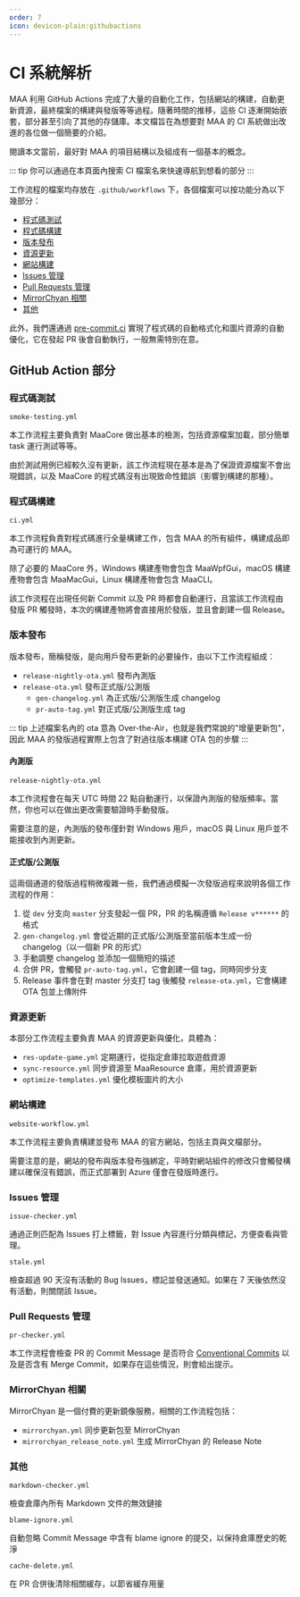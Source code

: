 ```yaml
---
order: 7
icon: devicon-plain:githubactions
---
```


# CI 系統解析

MAA 利用 GitHub Actions 完成了大量的自動化工作，包括網站的構建，自動更新資源，最終檔案的構建與發版等等過程。隨著時間的推移，這些 CI 逐漸開始嵌套，部分甚至引向了其他的存儲庫。本文檔旨在為想要對 MAA 的 CI 系統做出改進的各位做一個簡要的介紹。

閱讀本文當前，最好對 MAA 的項目結構以及組成有一個基本的概念。

::: tip
你可以通過在本頁面內搜索 CI 檔案名來快速導航到想看的部分
:::

工作流程的檔案均存放在 `.github/workflows` 下，各個檔案可以按功能分為以下幾部分：

+ [程式碼測試](#程式碼測試)
+ [程式碼構建](#程式碼構建)
+ [版本發布](#版本發布)
+ [資源更新](#資源更新)
+ [網站構建](#網站構建)
+ [Issues 管理](#issues-管理)
+ [Pull Requests 管理](#pull-requests-管理)
+ [MirrorChyan 相關](#mirrorchyan-相關)
+ [其他](#其他)

此外，我們還通過 [pre-commit.ci](https://pre-commit.ci/) 實現了程式碼的自動格式化和圖片資源的自動優化，它在發起 PR 後會自動執行，一般無需特別在意。

## GitHub Action 部分

### 程式碼測試

`smoke-testing.yml`

本工作流程主要負責對 MaaCore 做出基本的檢測，包括資源檔案加載，部分簡單 task 運行測試等等。

由於測試用例已經較久沒有更新，該工作流程現在基本是為了保證資源檔案不會出現錯誤，以及 MaaCore 的程式碼沒有出現致命性錯誤（影響到構建的那種）。

### 程式碼構建

`ci.yml`

本工作流程負責對程式碼進行全量構建工作，包含 MAA 的所有組件，構建成品即為可運行的 MAA。

除了必要的 MaaCore 外，Windows 構建產物會包含 MaaWpfGui，macOS 構建產物會包含 MaaMacGui，Linux 構建產物會包含 MaaCLI。

該工作流程在出現任何新 Commit 以及 PR 時都會自動運行，且當該工作流程由發版 PR 觸發時，本次的構建產物將會直接用於發版，並且會創建一個 Release。

### 版本發布

版本發布，簡稱發版，是向用戶發布更新的必要操作，由以下工作流程組成：

+ `release-nightly-ota.yml` 發布內測版
+ `release-ota.yml` 發布正式版/公測版
  + `gen-changelog.yml` 為正式版/公測版生成 changelog
  + `pr-auto-tag.yml` 對正式版/公測版生成 tag

::: tip
上述檔案名內的 ota 意為 Over-the-Air，也就是我們常說的"增量更新包"，因此 MAA 的發版過程實際上包含了對過往版本構建 OTA 包的步驟
:::

#### 內測版

`release-nightly-ota.yml`

本工作流程會在每天 UTC 時間 22 點自動運行，以保證內測版的發版頻率。當然，你也可以在做出更改需要驗證時手動發版。

需要注意的是，內測版的發布僅針對 Windows 用戶，macOS 與 Linux 用戶並不能接收到內測更新。

#### 正式版/公測版

這兩個通道的發版過程稍微複雜一些，我們通過模擬一次發版過程來說明各個工作流程的作用：

1. 從 `dev` 分支向 `master` 分支發起一個 PR，PR 的名稱遵循 `Release v******` 的格式
2. `gen-changelog.yml` 會從近期的正式版/公測版至當前版本生成一份 changelog（以一個新 PR 的形式）
3. 手動調整 changelog 並添加一個簡短的描述
4. 合併 PR，會觸發 `pr-auto-tag.yml`，它會創建一個 tag，同時同步分支
5. Release 事件會在對 master 分支打 tag 後觸發 `release-ota.yml`，它會構建 OTA 包並上傳附件

### 資源更新

本部分工作流程主要負責 MAA 的資源更新與優化，具體為：

+ `res-update-game.yml` 定期運行，從指定倉庫拉取遊戲資源
+ `sync-resource.yml` 同步資源至 MaaResource 倉庫，用於資源更新
+ `optimize-templates.yml` 優化模板圖片的大小

### 網站構建

`website-workflow.yml`

本工作流程主要負責構建並發布 MAA 的官方網站，包括主頁與文檔部分。

需要注意的是，網站的發布與版本發布強綁定，平時對網站組件的修改只會觸發構建以確保沒有錯誤，而正式部署到 Azure 僅會在發版時進行。

### Issues 管理

`issue-checker.yml`

通過正則匹配為 Issues 打上標籤，對 Issue 內容進行分類與標記，方便查看與管理。

`stale.yml`

檢查超過 90 天沒有活動的 Bug Issues，標記並發送通知。如果在 7 天後依然沒有活動，則關閉該 Issue。

### Pull Requests 管理

`pr-checker.yml`

本工作流程會檢查 PR 的 Commit Message 是否符合 [Conventional Commits](https://www.conventionalcommits.org/en/v1.0.0/) 以及是否含有 Merge Commit，如果存在這些情況，則會給出提示。

### MirrorChyan 相關

MirrorChyan 是一個付費的更新鏡像服務，相關的工作流程包括：

+ `mirrorchyan.yml` 同步更新包至 MirrorChyan
+ `mirrorchyan_release_note.yml` 生成 MirrorChyan 的 Release Note

### 其他

`markdown-checker.yml`

檢查倉庫內所有 Markdown 文件的無效鏈接

`blame-ignore.yml`

自動忽略 Commit Message 中含有 blame ignore 的提交，以保持倉庫歷史的乾淨

`cache-delete.yml`

在 PR 合併後清除相關緩存，以節省緩存用量
